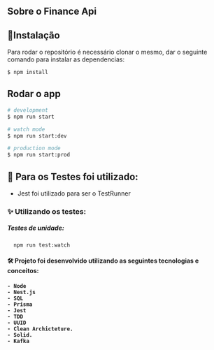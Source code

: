 
## Sobre o Finance Api


## :rocket:Instalação
Para rodar o repositório é necessário clonar o mesmo, dar o seguinte comando para instalar as dependencias:

```bash
$ npm install
```

## Rodar o app

```bash
# development
$ npm run start

# watch mode
$ npm run start:dev

# production mode
$ npm run start:prod
```
## 📍 Para os Testes foi utilizado: 
- Jest foi utilizado para ser o TestRunner


<h3>✨ Utilizando os testes:</h3>

<h5> Testes de unidade: </h5>

      npm run test:watch

<h4> 🛠 Projeto foi desenvolvido utilizando as seguintes tecnologias e conceitos: <h4>

    - Node
    - Nest.js
    - SQL 
    - Prisma
    - Jest
    - TDD 
    - UUID
    - Clean Archicteture.
    - Solid.
    - Kafka


